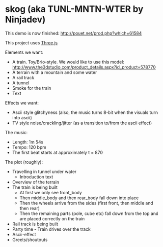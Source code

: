 skog (aka TUNL-MNTN-WTER by Ninjadev)
====

This demo is now finished: <http://pouet.net/prod.php?which=61584>

This project uses [Three.js](http://threejs.org/)

Elements we want:
* A train. Toy/Brio-style. We would like to use this model: http://www.the3dstudio.com/product_details.aspx?id_product=578770
* A terrain with a mountain and some water
* A rail track
* A tunnel
* Smoke for the train
* Text

Effects we want:
* Ascii style glitchyness (also, the music turns 8-bit when the visuals turn into ascii)
* TV style noise/crackling/jitter (as a transition to/from the ascii effect)

The music:
* Length: 1m 54s
* Tempo: 120 bpm
* The first beat starts at approximately t = 870

The plot (roughly):
* Travelling in tunnel under water
  * Introduction text
* Overview of the terrain
* The train is being built
  * At first we only see front_body
  * Then middle_body and then rear_body fall down into place
  * Then the wheels arrive from the sides (first front, then middle and then rear)
  * Then the remaining parts (pole, cube etc) fall down from the top and are placed correctly on the train
* Rail track is being built
* Party time - Train drives over the track
* Ascii-effect
* Greets/shoutouts
